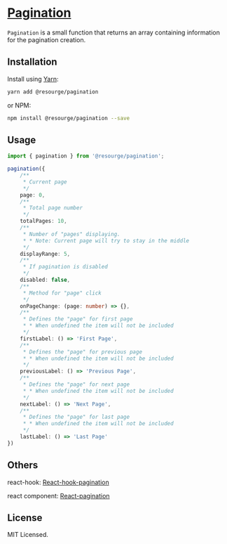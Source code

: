 # [Pagination](./src/lib/pagination/README.md)

`Pagination` is a small function that returns an array containing information for the pagination creation. 

## Installation

Install using [Yarn](https://yarnpkg.com):

```sh
yarn add @resourge/pagination
```

or NPM:

```sh
npm install @resourge/pagination --save
```

## Usage

```Typescript
import { pagination } from '@resourge/pagination';

pagination({
	/**
	 * Current page
	 */
	page: 0,
	/**
	 * Total page number
	 */
	totalPages: 10,
	/**
	 * Number of "pages" displaying.
	 * * Note: Current page will try to stay in the middle
	 */
	displayRange: 5,
	/**
	 * If pagination is disabled
	 */
	disabled: false,
	/**
	 * Method for "page" click
	 */
	onPageChange: (page: number) => {},
	/**
	 * Defines the "page" for first page
	 * * When undefined the item will not be included
	 */
	firstLabel: () => 'First Page',
	/**
	 * Defines the "page" for previous page
	 * * When undefined the item will not be included
	 */
	previousLabel: () => 'Previous Page',
	/**
	 * Defines the "page" for next page
	 * * When undefined the item will not be included
	 */
	nextLabel: () => 'Next Page',
	/**
	 * Defines the "page" for last page
	 * * When undefined the item will not be included
	 */
	lastLabel: () => 'Last Page'
})
```

## Others

react-hook: [React-hook-pagination](../react-hook-pagination/README.md)

react component: [React-pagination](../lib/react-pagination/README.md)

## License

MIT Licensed.